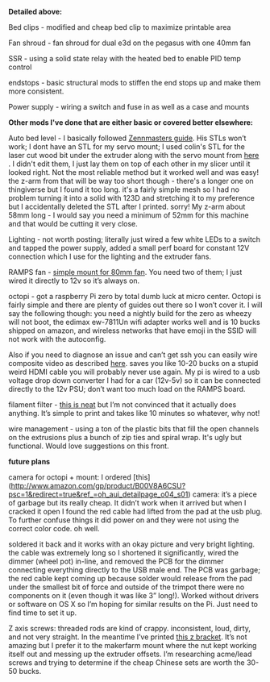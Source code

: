 **Detailed above:**

Bed clips - modified and cheap bed clip to maximize printable area

Fan shroud - fan shroud for dual e3d on the pegasus with one 40mm fan

SSR - using a solid state relay with the heated bed to enable PID temp control

endstops - basic structural mods to stiffen the end stops up and make them more consistent. 

Power supply - wiring a switch and fuse in as well as a case and mounts

**Other mods I've done that are either basic or covered better elsewhere:**

Auto bed level - I basically followed [Zennmasters guide](http://zennmaster.com/random-things/auto-bed-leveling-for-the-makerfarm-prusa-i3-part-1-assembly-and-basic-setup). His STLs won’t work; I dont have an STL for my servo mount; I used colin's STL for the laser cut wood bit under the extruder along with the servo mount from [here](http://www.thingiverse.com/thing:735410/) . I didn't edit them, I just lay them on top of each other in my slicer until it looked right. Not the most reliable method but it worked well and was easy! the z-arm from that will be way too short though - there's a longer one on thingiverse but I found it too long. it's a fairly simple mesh so I had no problem turning it into a solid with 123D and stretching it to my preference but I accidentally deleted the STL after I printed. sorry! My z-arm about 58mm long - I would say you need a minimum of 52mm for this machine and that would be cutting it very close.

Lighting - not worth posting; literally just wired a few white LEDs to a switch and tapped the power supply, added a small perf board for constant 12V connection which I use for the lighting and the extruder fans. 

RAMPS fan - [simple mount for 80mm fan](http://www.thingiverse.com/thing:806125). You need two of them; I just wired it directly to 12v so it’s always on.

octopi - got a raspberry Pi zero by total dumb luck at micro center. Octopi is fairly simple and there are plenty of guides out there so I won’t cover it. I will say the following though: you need a nightly build for the zero as wheezy will not boot, the edimax ew-7811Un wifi adapter works well and is 10 bucks shipped on amazon, and wireless networks that have emoji in the SSID will not work with the autoconfig. 

Also if you need to diagnose an issue and can’t get ssh you can easily wire composite video as described [here](http://raspberrypi.stackexchange.com/questions/38812/pi-zero-video-out-header). saves you like 10-20 bucks on a stupid weird HDMI cable you will probably never use again. My pi is wired to a usb voltage drop down converter I had for a car (12v-5v) so it can be connected directly to the 12v PSU; don’t want too much load on the RAMPS board.

filament filter - [this is neat](http://www.thingiverse.com/thing:492067) but I’m not convinced that it actually does anything. It’s simple to print and takes like 10 minutes so whatever, why not!

wire management - using a ton of the plastic bits that fill the open channels on the extrusions plus a bunch of zip ties and spiral wrap. It's ugly but functional. Would love suggestions on this front.

**future plans**

camera for octopi + mount: I ordered [this] (http://www.amazon.com/gp/product/B00V8A6CSU?psc=1&redirect=true&ref_=oh_aui_detailpage_o04_s01) camera:
it’s a piece of garbage but its really cheap. It didn’t work when it arrived but when I cracked it open I found the red cable had lifted from the pad at the usb plug. To further confuse things it did power on and they were not using the correct color code. oh well.

soldered it back and it works with an okay picture and very bright lighting. the cable was extremely long so I shortened it significantly, wired the dimmer (wheel pot) in-line, and removed the PCB for the dimmer connecting everything directly to the USB male end. The PCB was garbage; the red cable kept coming up because solder would release from the pad under the smallest bit of force and outside of the trimpot there were no components on it (even though it was like 3” long!). Worked without drivers or software on OS X so I’m hoping for similar results on the Pi. Just need to find time to set it up.

Z axis screws: threaded rods are kind of crappy. inconsistent, loud, dirty, and not very straight. In the meantime I’ve printed [this z bracket](http://www.thingiverse.com/thing:769057). It’s not amazing but I prefer it to the makerfarm mount where the nut kept working itself out and messing up the extruder offsets.
I’m researching acme/lead screws and trying to determine if the cheap Chinese sets are worth the 30-50 bucks.



